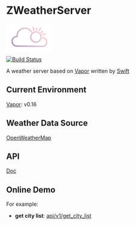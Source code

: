 # ZWeatherServer

![Logo](Logo.png)

[![Build Status](https://travis-ci.org/CaryZheng/ZWeatherServer.svg?branch=master)](https://travis-ci.org/CaryZheng/ZWeatherServer)

A weather server based on [Vapor](https://github.com/qutheory/vapor) written by [Swift](https://github.com/apple/swift)

## Current Environment

[Vapor](https://github.com/qutheory/vapor): v0.16

## Weather Data Source

[OpenWeatherMap](http://openweathermap.org/api)

## API

[Doc](Doc/README.md)

## Online Demo

For example:

* **get city list**: [api/v1/get_city_list](http://120.24.195.198:8090/api/v1/get_city_list)
